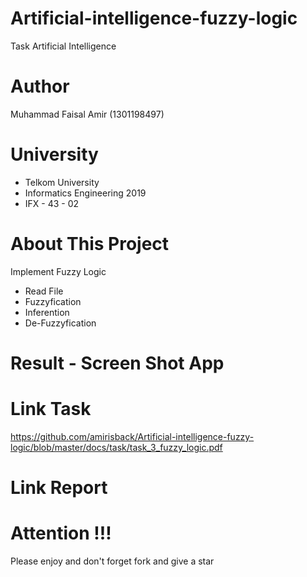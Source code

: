 # Artificial-intelligence-fuzzy-logic
Task Artificial Intelligence

# Author
Muhammad Faisal Amir  (1301198497)

# University
- Telkom University
- Informatics Engineering 2019
- IFX - 43 - 02

# About This Project
Implement Fuzzy Logic
- Read File
- Fuzzyfication
- Inferention
- De-Fuzzyfication

# Result - Screen Shot App

# Link Task
https://github.com/amirisback/Artificial-intelligence-fuzzy-logic/blob/master/docs/task/task_3_fuzzy_logic.pdf

# Link Report


# Attention !!!
Please enjoy and don't forget fork and give a star
